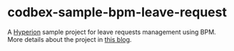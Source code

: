 # codbex-sample-bpm-leave-request
A [Hyperion](https://www.codbex.com/products/hyperion/) sample project for leave requests management using BPM.<br>
More details about the project in [this blog](https://www.codbex.com/technology/2024/07/17/leave-request-bpm-app/).
